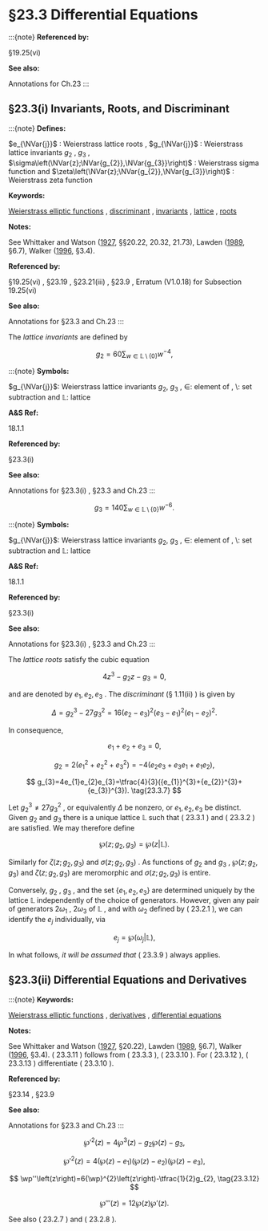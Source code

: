 # §23.3 Differential Equations

:::{note}
**Referenced by:**

§19.25(vi)

**See also:**

Annotations for Ch.23
:::


## §23.3(i) Invariants, Roots, and Discriminant

:::{note}
**Defines:**

$e_{\NVar{j}}$ : Weierstrass lattice roots , $g_{\NVar{j}}$ : Weierstrass lattice invariants $g_{2}$ , $g_{3}$ , $\sigma\left(\NVar{z};\NVar{g_{2}},\NVar{g_{3}}\right)$ : Weierstrass sigma function and $\zeta\left(\NVar{z};\NVar{g_{2}},\NVar{g_{3}}\right)$ : Weierstrass zeta function

**Keywords:**

[Weierstrass elliptic functions](http://dlmf.nist.gov/search/search?q=Weierstrass%20elliptic%20functions) , [discriminant](http://dlmf.nist.gov/search/search?q=discriminant) , [invariants](http://dlmf.nist.gov/search/search?q=invariants) , [lattice](http://dlmf.nist.gov/search/search?q=lattice) , [roots](http://dlmf.nist.gov/search/search?q=roots)

**Notes:**

See Whittaker and Watson ([1927](./bib/W.html#bib2404 "A Course of Modern Analysis"), §§20.22, 20.32, 21.73), Lawden ([1989](./bib/L.html#bib1385 "Elliptic Functions and Applications"), §6.7), Walker ([1996](./bib/W.html#bib2359 "Elliptic Functions. A Constructive Approach"), §3.4).

**Referenced by:**

§19.25(vi) , §23.19 , §23.21(iii) , §23.9 , Erratum (V1.0.18) for Subsection 19.25(vi)

**See also:**

Annotations for §23.3 and Ch.23
:::

The *lattice invariants* are defined by

<a id="EGx1"></a>

$$
\displaystyle g_{2} \displaystyle=60\sum_{w\in\mathbb{L}\setminus\{0\}}w^{-4}, \tag{23.3.1}
$$

:::{note}
**Symbols:**

$g_{\NVar{j}}$: Weierstrass lattice invariants $g_{2}$, $g_{3}$ , $\in$: element of , $\setminus$: set subtraction and $\mathbb{L}$: lattice

**A&S Ref:**

18.1.1

**Referenced by:**

§23.3(i)

**See also:**

Annotations for §23.3(i) , §23.3 and Ch.23
:::

$$
\displaystyle g_{3} \displaystyle=140\sum_{w\in\mathbb{L}\setminus\{0\}}w^{-6}. \tag{23.3.2}
$$

:::{note}
**Symbols:**

$g_{\NVar{j}}$: Weierstrass lattice invariants $g_{2}$, $g_{3}$ , $\in$: element of , $\setminus$: set subtraction and $\mathbb{L}$: lattice

**A&S Ref:**

18.1.1

**Referenced by:**

§23.3(i)

**See also:**

Annotations for §23.3(i) , §23.3 and Ch.23
:::

The *lattice roots* satisfy the cubic equation


<a id="E3"></a>
$$
4z^{3}-g_{2}z-g_{3}=0, \tag{23.3.3}
$$

and are denoted by $e_{1},e_{2},e_{3}$ . The *discriminant* (§ 1.11(ii) ) is given by


<a id="E4"></a>
$$
\Delta={g_{2}}^{3}-27{g_{3}}^{2}=16(e_{2}-e_{3})^{2}(e_{3}-e_{1})^{2}(e_{1}-e_{2})^{2}. \tag{23.3.4}
$$

In consequence,


<a id="E5"></a>
$$
e_{1}+e_{2}+e_{3}=0, \tag{23.3.5}
$$


<a id="E6"></a>
$$
g_{2}=2({e_{1}}^{2}+{e_{2}}^{2}+{e_{3}}^{2})=-4(e_{2}e_{3}+e_{3}e_{1}+e_{1}e_{2}), \tag{23.3.6}
$$


<a id="E7"></a>
$$
g_{3}=4e_{1}e_{2}e_{3}=\tfrac{4}{3}({e_{1}}^{3}+{e_{2}}^{3}+{e_{3}}^{3}). \tag{23.3.7}
$$

Let ${g_{2}}^{3}\neq 27{g_{3}}^{2}$ , or equivalently $\Delta$ be nonzero, or $e_{1},e_{2},e_{3}$ be distinct. Given $g_{2}$ and $g_{3}$ there is a unique lattice $\mathbb{L}$ such that ( 23.3.1 ) and ( 23.3.2 ) are satisfied. We may therefore define


<a id="E8"></a>
$$
\wp\left(z;g_{2},g_{3}\right)=\wp\left(z|\mathbb{L}\right). \tag{23.3.8}
$$

Similarly for $\zeta\left(z;g_{2},g_{3}\right)$ and $\sigma\left(z;g_{2},g_{3}\right)$ . As functions of $g_{2}$ and $g_{3}$ , $\wp\left(z;g_{2},g_{3}\right)$ and $\zeta\left(z;g_{2},g_{3}\right)$ are meromorphic and $\sigma\left(z;g_{2},g_{3}\right)$ is entire.

Conversely, $g_{2}$ , $g_{3}$ , and the set $\{e_{1},e_{2},e_{3}\}$ are determined uniquely by the lattice $\mathbb{L}$ independently of the choice of generators. However, given any pair of generators $2\omega_{1}$ , $2\omega_{3}$ of $\mathbb{L}$ , and with $\omega_{2}$ defined by ( 23.2.1 ), we can identify the $e_{j}$ individually, via


<a id="E9"></a>
$$
e_{j}=\wp\left(\omega_{j}|\mathbb{L}\right), \tag{23.3.9}
$$

In what follows, *it will be assumed that* ( 23.3.9 ) always applies.


## §23.3(ii) Differential Equations and Derivatives

:::{note}
**Keywords:**

[Weierstrass elliptic functions](http://dlmf.nist.gov/search/search?q=Weierstrass%20elliptic%20functions) , [derivatives](http://dlmf.nist.gov/search/search?q=derivatives) , [differential equations](http://dlmf.nist.gov/search/search?q=differential%20equations)

**Notes:**

See Whittaker and Watson ([1927](./bib/W.html#bib2404 "A Course of Modern Analysis"), §20.22), Lawden ([1989](./bib/L.html#bib1385 "Elliptic Functions and Applications"), §6.7), Walker ([1996](./bib/W.html#bib2359 "Elliptic Functions. A Constructive Approach"), §3.4). ( 23.3.11 ) follows from ( 23.3.3 ), ( 23.3.10 ). For ( 23.3.12 ), ( 23.3.13 ) differentiate ( 23.3.10 ).

**Referenced by:**

§23.14 , §23.9

**See also:**

Annotations for §23.3 and Ch.23
:::


<a id="E10"></a>
$$
{\wp'}^{2}(z)=4{\wp}^{3}\left(z\right)-g_{2}\wp\left(z\right)-g_{3}, \tag{23.3.10}
$$


<a id="E11"></a>
$$
{\wp'}^{2}(z)=4(\wp\left(z\right)-e_{1})(\wp\left(z\right)-e_{2})(\wp\left(z\right)-e_{3}), \tag{23.3.11}
$$


<a id="E12"></a>
$$
\wp''\left(z\right)=6{\wp}^{2}\left(z\right)-\tfrac{1}{2}g_{2}, \tag{23.3.12}
$$


<a id="E13"></a>
$$
\wp'''\left(z\right)=12\wp\left(z\right)\wp'\left(z\right). \tag{23.3.13}
$$

See also ( 23.2.7 ) and ( 23.2.8 ).
